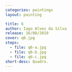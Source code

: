 ```yaml
---
categories: paintings
layout: painting

title: 6
author: Iago Alves da Silva
release: 16/08/2019
cover: q6.jpg
steps:
  - file: q6-a.jpg
  - file: q6-b.jpg
  - file: q6-c.jpg
short-desc: Quadro.
---
```

